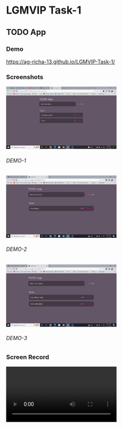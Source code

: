 # LGMVIP Task-1
## TODO App



<h3>Demo</h3>
<a href="https://ag-richa-13.github.io/LGMVIP-Task-1/">https://ag-richa-13.github.io/LGMVIP-Task-1/</a>

<h3>Screenshots</h3>


<img src="./img/scrnshot.png" width="300">
<h6>DEMO-1</h6>

<img src="./img/demo-2.png" width="300">
<h6>DEMO-2</h6>

<img src="./img/demo-3.png" width="300">
<h6>DEMO-3</h6>


<h3>Screen Record</h3>
<video src="./img/demo-video.mp4">
</video>